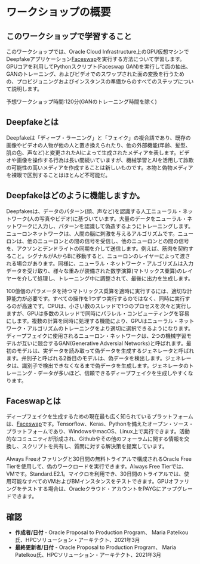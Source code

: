 # ワークショップの概要

## このワークショップで学習すること

このワークショップでは、Oracle Cloud Infrastructure上のGPU仮想マシンでDeepfakeアプリケーション[Faceswap](https://faceswap.dev/)を実行する方法について学習します。GPUコアを利用してPythonスクリプト(Faceswap GAN)を実行して面の抽出、GANのトレーニング、およびビデオでのスワップされた面の変換を行うための、プロビジョニングおよびインスタンスの準備からのすべてのステップについて説明します。

予想ワークショップ時間:120分(GANのトレーニング時間を除く)

## Deepfakeとは

Deepfakeは「ディープ・ラーニング」と「フェイク」の複合語であり、既存の画像やビデオの人物が他の人と置き換えられたり、他の外部機能(年齢、髪型、肌の色、声など)と変更されたAIによって生成されたメディアを表します。ビデオや画像を操作する行為は長い間続いていますが、機械学習とAIを活用して詐欺の可能性の高いメディアを作成することは新しいものです。本物と偽物メディアを裸眼で区別することはほとんど不可能だ。

## Deepfakeはどのように機能しますか。

Deepfakesは、データのパターン(顔、声など)を認識する人工ニューラル・ネットワーク(人の写真やビデオ)に基づいています。大量のデータをニューラル・ネットワークに入力し、パターンを認識して偽造するようにトレーニングします。ニューロンネットワークは、人間の脳に刺激を与えるアルゴリズムです。ニューロンは、他のニューロンとの間の信号を受信し、他のニューロンとの間の信号を、アクソンとデンドライトの同期を介して送信します。例えば、筋肉を契約すること。シグナルがAからBに移動すると、ニューロンのレイヤーによって渡される場合があります。同様に、ニューラル・ネットワーク・アルゴリズムは入力データを受け取り、様々な重みが装備された数学演算(マトリックス乗算)のレイヤーを介して処理し、トレーニング中に調整されて、最後に出力を生成します。

100億個のパラメータを持つマトリックス乗算を適時に実行するには、適切な計算能力が必要です。すべての操作を1つずつ実行するのではなく、同時に実行するのが高速です。CPUは、小さい数のスレッドで1つのプロセスを次々と実行しますが、GPUは多数のスレッドで同時にパラレル・コンピューティングを容易にします。複数の計算を同時に処理する機能により、GPUはニューラル・ネットワーク・アルゴリズムのトレーニングをより適切に選択できるようになります。ディープフェイクに使用されるニューロン・ネットワークは、2つの機械学習モデルが互いに競合するGAN(Generative Adversial Networks)と呼ばれます。最初のモデルは、実データを読み取って偽データを生成するジェネレータと呼ばれます。弁別子と呼ばれる2番目のモデルは、偽データを検出します。ジェネレータは、識別子で検出できなくなるまで偽データを生成します。ジェネレータのトレーニング・データが多いほど、信頼できるディープフェイクを生成しやすくなります。

## Faceswapとは

ディープフェイクを生成するための現在最も広く知られているプラットフォームは、[Faceswap](https://faceswap.dev/)です。Tensorflow、Keras、Pythonを備えたオープン・ソース・プラットフォームであり、WindowsやmacOS、Linux上で実行できます。活動的なコミュニティが形成され、Githubやその他のフォーラムに関する情報を交換し、スクリプトを共有し、質問に対する解決策を提案しています。

Always Freeオファリングと30日間の無料トライアルで構成されるOracle Free Tierを使用して、偽のワークロードを実行できます。Always Free Tierでは、VMです。Standard.E2.1。マイクロを利用でき、30日間のトライアルでは、使用可能なすべてのVMおよびBMインスタンスをテストできます。GPUオファリングをテストする場合は、Oracleクラウド・アカウントをPAYGにアップグレードできます。

## **確認**

*   **作成者/日付** - Oracle Proposal to Production Program、 Maria Patelkou氏、HPCソリューション・アーキテクト、2021年3月
*   **最終更新者/日付** - Oracle Proposal to Production Program、 Maria Patelkou氏、HPCソリューション・アーキテクト、2021年3月